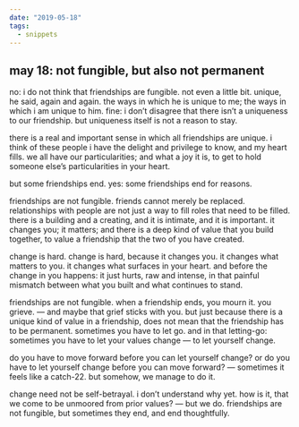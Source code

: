 ```yaml
---
date: "2019-05-18"
tags:
  - snippets
---
```

## may 18: not fungible, but also not permanent

no: i do not think that friendships are fungible. not even a little bit.
unique, he said, again and again. the ways in which he is unique to me; the ways in which i am unique to him. fine: i don’t disagree that there isn’t a uniqueness to our friendship. but uniqueness itself is not a reason to stay.

there is a real and important sense in which all friendships are unique. i think of these people i have the delight and privilege to know, and my heart fills. we all have our particularities; and what a joy it is, to get to hold someone else’s particularities in your heart.

but some friendships end. yes: some friendships end for reasons.

friendships are not fungible. friends cannot merely be replaced. relationships with people are not just a way to fill roles that need to be filled. there is a building and a creating, and it is intimate, and it is important. it changes you; it matters; and there is a deep kind of value that you build together, to value a friendship that the two of you have created.

change is hard. change is hard, because it changes you. it changes what matters to you. it changes what surfaces in your heart. and before the change in you happens: it just hurts, raw and intense, in that painful mismatch between what you built and what continues to stand.

friendships are not fungible. when a friendship ends, you mourn it. you grieve. — and maybe that grief sticks with you. but just because there is a unique kind of value in a friendship, does not mean that the friendship has to be permanent. sometimes you have to let go. and in that letting-go: sometimes you have to let your values change — to let yourself change.

do you have to move forward before you can let yourself change? or do you have to let yourself change before you can move forward? — sometimes it feels like a catch-22. but somehow, we manage to do it.

change need not be self-betrayal. i don’t understand why yet. how is it, that we come to be unmoored from prior values? — but we do. friendships are not fungible, but sometimes they end, and end thoughtfully.
